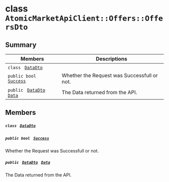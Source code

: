 # class `AtomicMarketApiClient::Offers::OffersDto` 

## Summary

 Members                                | Descriptions                                
----------------------------------------|---------------------------------------------
`class ` [`DataDto`](.github/workflows/documentation/md/AtomicMarketApiClient--Offers--OffersDto--DataDto.md#class_atomic_market_api_client_1_1_offers_1_1_offers_dto_1_1_data_dto)        | 
`public bool ` [`Success`](#class_atomic_market_api_client_1_1_offers_1_1_offers_dto_1a506fb037fbb6bfe8f254c021a2c3cfac) | Whether the Request was Successfull or not.
`public ` [`DataDto`](.github/workflows/documentation/md/AtomicMarketApiClient--Offers--OffersDto--DataDto.md#class_atomic_market_api_client_1_1_offers_1_1_offers_dto_1_1_data_dto)` ` [`Data`](#class_atomic_market_api_client_1_1_offers_1_1_offers_dto_1a6ed89521b3da4f30d2ab82c36d0afd13) | The Data returned from the API.

## Members

##### `class ` [`DataDto`](.github/workflows/documentation/md/AtomicMarketApiClient--Offers--OffersDto--DataDto.md#class_atomic_market_api_client_1_1_offers_1_1_offers_dto_1_1_data_dto) 

##### `public bool ` [`Success`](#class_atomic_market_api_client_1_1_offers_1_1_offers_dto_1a506fb037fbb6bfe8f254c021a2c3cfac) 

Whether the Request was Successfull or not.

##### `public ` [`DataDto`](.github/workflows/documentation/md/AtomicMarketApiClient--Offers--OffersDto--DataDto.md#class_atomic_market_api_client_1_1_offers_1_1_offers_dto_1_1_data_dto)` ` [`Data`](#class_atomic_market_api_client_1_1_offers_1_1_offers_dto_1a6ed89521b3da4f30d2ab82c36d0afd13) 

The Data returned from the API.

